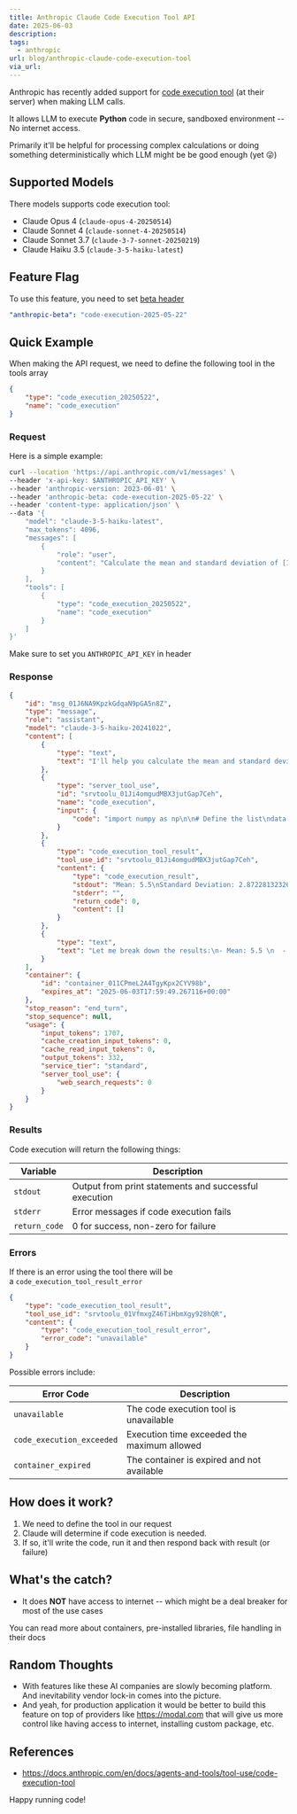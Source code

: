 ```yaml
---
title: Anthropic Claude Code Execution Tool API
date: 2025-06-03
description: 
tags:
  - anthropic
url: blog/anthropic-claude-code-execution-tool
via_url:
---
```

Anthropic has recently added support for [code execution tool](https://docs.anthropic.com/en/docs/agents-and-tools/tool-use/code-execution-tool) (at their server) when making LLM calls. 

It allows LLM to execute **Python** code in secure, sandboxed environment -- No internet access.

Primarily it'll be helpful for processing complex calculations or doing something deterministically which LLM might be be good enough (yet 😜)

## Supported Models
There models supports code execution tool:
- Claude Opus 4 (`claude-opus-4-20250514`)
- Claude Sonnet 4 (`claude-sonnet-4-20250514`)
- Claude Sonnet 3.7 (`claude-3-7-sonnet-20250219`)
- Claude Haiku 3.5 (`claude-3-5-haiku-latest`)

## Feature Flag
To use this feature, you need to set [beta header](https://docs.anthropic.com/en/api/beta-headers) 

```yml
"anthropic-beta": "code-execution-2025-05-22"
```

## Quick Example

When making the API request, we need to define the following tool in the tools array

```json
{ 
	"type": "code_execution_20250522",
	"name": "code_execution" 
}
```

### Request
Here is a simple example:

```sh
curl --location 'https://api.anthropic.com/v1/messages' \
--header 'x-api-key: $ANTHROPIC_API_KEY' \
--header 'anthropic-version: 2023-06-01' \
--header 'anthropic-beta: code-execution-2025-05-22' \
--header 'content-type: application/json' \
--data '{
    "model": "claude-3-5-haiku-latest",
    "max_tokens": 4096,
    "messages": [
        {
            "role": "user",
            "content": "Calculate the mean and standard deviation of [1, 2, 3, 4, 5, 6, 7, 8, 9, 10]"
        }
    ],
    "tools": [
        {
            "type": "code_execution_20250522",
            "name": "code_execution"
        }
    ]
}'
```

Make sure to set you `ANTHROPIC_API_KEY` in header

### Response

```json
{
    "id": "msg_01J6NA9KpzkGdqaN9pGA5n8Z",
    "type": "message",
    "role": "assistant",
    "model": "claude-3-5-haiku-20241022",
    "content": [
        {
            "type": "text",
            "text": "I'll help you calculate the mean and standard deviation of the given list [1, 2, 3, 4, 5, 6, 7, 8, 9, 10] using Python's NumPy library, which is great for statistical calculations."
        },
        {
            "type": "server_tool_use",
            "id": "srvtoolu_01Ji4omgudMBX3jutGap7Ceh",
            "name": "code_execution",
            "input": {
                "code": "import numpy as np\n\n# Define the list\ndata = [1, 2, 3, 4, 5, 6, 7, 8, 9, 10]\n\n# Calculate mean\nmean = np.mean(data)\n\n# Calculate standard deviation\nstd_dev = np.std(data)\n\nprint(f\"Mean: {mean}\")\nprint(f\"Standard Deviation: {std_dev}\")"
            }
        },
        {
            "type": "code_execution_tool_result",
            "tool_use_id": "srvtoolu_01Ji4omgudMBX3jutGap7Ceh",
            "content": {
                "type": "code_execution_result",
                "stdout": "Mean: 5.5\nStandard Deviation: 2.8722813232690143\n",
                "stderr": "",
                "return_code": 0,
                "content": []
            }
        },
        {
            "type": "text",
            "text": "Let me break down the results:\n- Mean: 5.5 \n  - This is the average of all numbers in the list, calculated by summing all values and dividing by the total count of numbers.\n- Standard Deviation: 2.87 \n  - This measures the amount of variation or dispersion in the dataset. A lower standard deviation indicates that the values tend to be closer to the mean, while a higher standard deviation indicates the values are spread out over a wider range.\n\nIs there anything else you would like to know about these calculations?"
        }
    ],
    "container": {
        "id": "container_011CPmeL2A4TgyKpx2CYV98b",
        "expires_at": "2025-06-03T17:59:49.267116+00:00"
    },
    "stop_reason": "end_turn",
    "stop_sequence": null,
    "usage": {
        "input_tokens": 1707,
        "cache_creation_input_tokens": 0,
        "cache_read_input_tokens": 0,
        "output_tokens": 332,
        "service_tier": "standard",
        "server_tool_use": {
            "web_search_requests": 0
        }
    }
}
```

### Results

Code execution will return the following things:

| Variable      | Description                                           |
| ------------- | ----------------------------------------------------- |
| `stdout`      | Output from print statements and successful execution |
| `stderr`      | Error messages if code execution fails                |
| `return_code` | 0 for success, non-zero for failure                   |

### Errors
If there is an error using the tool there will be a `code_execution_tool_result_error`

```json
{
	"type": "code_execution_tool_result",
	"tool_use_id": "srvtoolu_01VfmxgZ46TiHbmXgy928hQR",
	"content": {
		"type": "code_execution_tool_result_error",
		"error_code": "unavailable"
	}
}
```

Possible errors include:

| Error Code                | Description                                 |
| ------------------------- | ------------------------------------------- |
| `unavailable`             | The code execution tool is unavailable      |
| `code_execution_exceeded` | Execution time exceeded the maximum allowed |
| `container_expired`       | The container is expired and not available  |
## How does it work?
1. We need to define the tool in our request
2. Claude will determine if code execution is needed.
3. If so, it'll write the code, run it and then respond back with result (or failure)

## What's the catch?
- It does **NOT** have access to internet -- which might be a deal breaker for most of the use cases

You can read more about containers, pre-installed libraries, file handling in their docs

## Random Thoughts
- With features like these AI companies are slowly becoming platform. And inevitability vendor lock-in comes into the picture. 
- And yeah, for production application it would be better to build this feature on top of providers like https://modal.com that will give us more control like having access to internet, installing custom package, etc.
## References
- https://docs.anthropic.com/en/docs/agents-and-tools/tool-use/code-execution-tool

Happy running code!